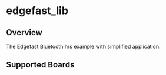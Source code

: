 # edgefast_lib

## Overview

The Edgefast Bluetooth hrs example with simplified application.

## Supported Boards
